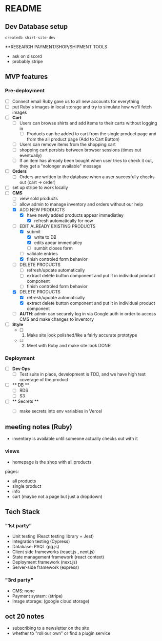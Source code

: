 # README

## Dev Database setup

`createdb shirt-site-dev`

\*\*RESEARCH PAYMENT/SHOP/SHIPMENT TOOLS

- ask on discord
- probably stripe

## MVP features

### Pre-deployment

- [ ] Connect email Ruby gave us to all new accounts for everything
- [ ] put Ruby's images in local storage and try to simulate how we'll fetch images
- [ ] **Cart**
  - [ ] Users can browse shirts and add items to their carts without logging in
    - [ ] Products can be added to cart from the single product page and from the all product page (Add to Cart Button)
  - [ ] Users can remove items from the shopping cart
  - [ ] shopping cart persists between browser sessions (times out eventually)
  - [ ] If an item has already been bought when user tries to check it out, they get a "nolonger available" message
- [ ] **Orders**
  - [ ] Orders are written to the database when a user succesfully checks out (cart -> order)
- [ ] set up stripe to work locally
- [ ] **CMS**
  - [ ] view sold products
  - [ ] allow admin to manage inventory and orders without our help
  - [x] ADD NEW PRODUCTS
    - [x] have newly added products appear immediatley
      - [x] refresh automatically for now
  - [ ] EDIT ALREADY EXISTING PRODUCTS
    - [x] submit
      - [x] write to DB
      - [x] edits apear immediatley
      - [ ] sumbit closes form
    - [ ] validate entries
    - [x] finish controled form behavior
  - [ ] DELETE PRODUCTS
    - [ ] refresh/update automatically
    - [ ] extract delete button component and put it in individual product component
    - [ ] finish controled form behavior
  - [x] DELETE PRODUCTS
    - [x] refresh/update automatically
    - [x] extract delete button component and put it in individual product component
  - [ ] **AUTH**: admin can securely log in via Google auth in order to access CMS and make changes to inventory
- [ ] **Style**
  - [ ] 1) Make site look polished/like a fairly accurate prototype
  - [ ] 2) Meet with Ruby and make site look DONE!

### Deployment

- [ ] **Dev Ops**
  - [ ] Test suite in place, development is TDD, and we have high test coverage of the product
- [ ] ** DB **
  - [ ] RDS
  - [ ] S3
- [ ] ** Secrets **
  - [ ] make secrets into env variables in Vercel


## meeting notes (Ruby)

- inventory is available until someone actually checks out with it

### views

- homepage is the shop with all products

pages:

- all products
- single product
- info
- cart (maybe not a page but just a dropdown)

## Tech Stack

### "1st party"

- Unit testing (React testing library + Jest)
- Integration testing (Cypress)
- Database: PSQL (pg.js)
- Client side frameworks (react.js , next.js)
- State management framework (react context)
- Deployment framework (next.js)
- Server-side framework (express)

### "3rd party"

- CMS: none
- Payment system: (stripe)
- Image storage: (google cloud storage)

## oct 20 notes

- subscribing to a newsletter on the site
- whether to "roll our own" or find a plugin service
